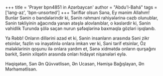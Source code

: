 +++
title = 'Prayer bpn4851 in Azərbaycan'
author = "Abdu'l-Bahá"
tags = ['lang-az', 'bpn-unsorted']
+++
Təriflər olsun Sənə, Ey mənim Allahım! Bunlar Sənin o bəndələrindir ki, Sənin rəhmani rahiyələrinə cəzb olunublar, Sənin təkliyinin ağacında yanan atəşlə alovlanıblar, o kəslərdir ki, Sənin vahidlik Turunda şölə saçan nurun şəfəqlərinə baxmaqla gözləri işıqlanıb.

Ya Rəbb! Onların dillərini azad et ki, Sənin insanların arasında Səni zikr etsinlər, fəzlin və inayətinlə onlara imkan ver ki, Səni tərif etsinlər, Öz mələklərinin qoşunu ilə onlara yardım et, Sənə xidmətdə onların qurşağını bərkit, Sənin xilqətin arasında onları hidayət nişanələri eylə.

Həqiqətən, Sən Ən Qüvvətlisən, Ən Ucasan, Həmişə Bağışlayan, Ən Mərhəmətlisən.
